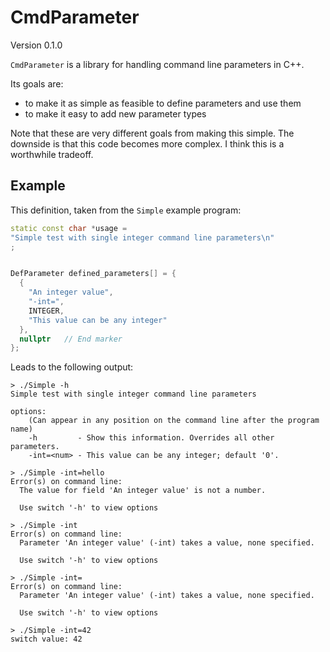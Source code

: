 CmdParameter
============

Version 0.1.0

`CmdParameter` is a library for handling command line parameters in C++.

Its goals are:

  - to make it as simple as feasible to define parameters and use them
  - to make it easy to add new parameter types

 Note that these are very different goals from making this simple.
 The downside is that this code becomes more complex. I think this is a worthwhile tradeoff.

## Example

This definition, taken from the `Simple` example program:

```c++
static const char *usage =
"Simple test with single integer command line parameters\n"
;


DefParameter defined_parameters[] = {
  {
    "An integer value",
    "-int=",
    INTEGER,
    "This value can be any integer"
  },
  nullptr   // End marker
};
```

Leads to the following output:

```
> ./Simple -h
Simple test with single integer command line parameters

options:
    (Can appear in any position on the command line after the program name)
    -h         - Show this information. Overrides all other parameters.
    -int=<num> - This value can be any integer; default '0'.

> ./Simple -int=hello
Error(s) on command line:
  The value for field 'An integer value' is not a number.

  Use switch '-h' to view options

> ./Simple -int
Error(s) on command line:
  Parameter 'An integer value' (-int) takes a value, none specified.

  Use switch '-h' to view options

> ./Simple -int=
Error(s) on command line:
  Parameter 'An integer value' (-int) takes a value, none specified.

  Use switch '-h' to view options

> ./Simple -int=42
switch value: 42

```
